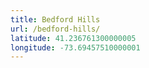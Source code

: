 ```yaml
---
title: Bedford Hills
url: /bedford-hills/
latitude: 41.236761300000005
longitude: -73.69457510000001
---
```


